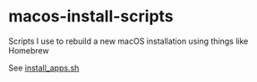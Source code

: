 # macos-install-scripts
Scripts I use to rebuild a new macOS installation using things like Homebrew

See [install_apps.sh](install_apps.sh)
